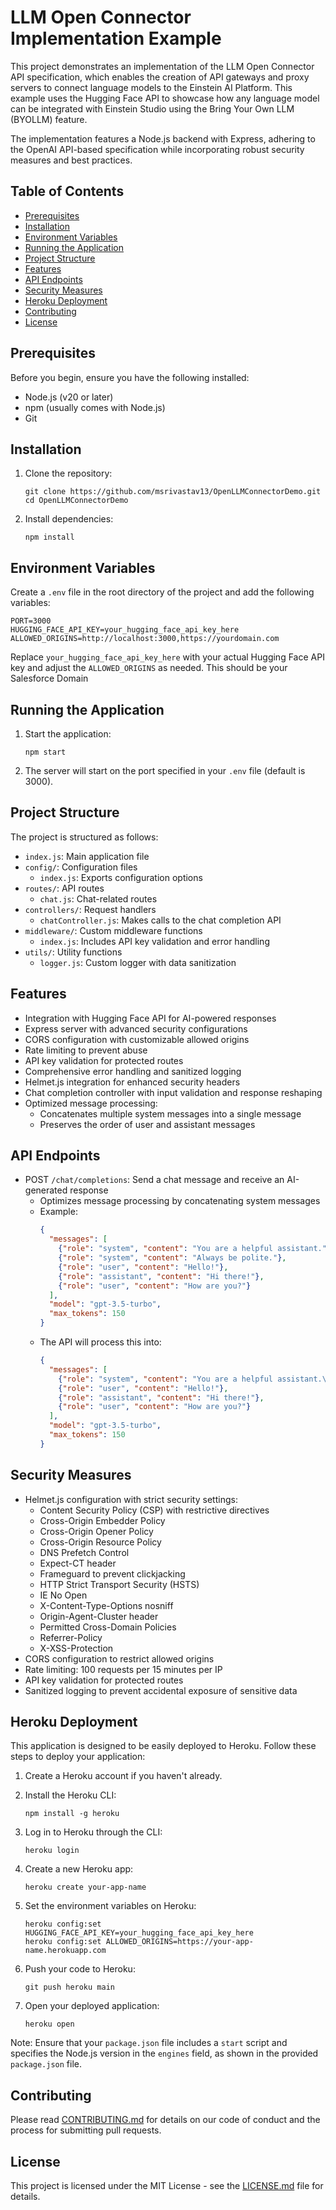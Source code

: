 # LLM Open Connector Implementation Example

This project demonstrates an implementation of the LLM Open Connector API specification, which enables the creation of API gateways and proxy servers to connect language models to the Einstein AI Platform. This example uses the Hugging Face API to showcase how any language model can be integrated with Einstein Studio using the Bring Your Own LLM (BYOLLM) feature.

The implementation features a Node.js backend with Express, adhering to the OpenAI API-based specification while incorporating robust security measures and best practices.

## Table of Contents

- [Prerequisites](#prerequisites)
- [Installation](#installation)
- [Environment Variables](#environment-variables)
- [Running the Application](#running-the-application)
- [Project Structure](#project-structure)
- [Features](#features)
- [API Endpoints](#api-endpoints)
- [Security Measures](#security-measures)
- [Heroku Deployment](#heroku-deployment)
- [Contributing](#contributing)
- [License](#license)

## Prerequisites

Before you begin, ensure you have the following installed:
- Node.js (v20 or later)
- npm (usually comes with Node.js)
- Git

## Installation

1. Clone the repository:
   ```
   git clone https://github.com/msrivastav13/OpenLLMConnectorDemo.git
   cd OpenLLMConnectorDemo
   ```

2. Install dependencies:
   ```
   npm install
   ```

## Environment Variables

Create a `.env` file in the root directory of the project and add the following variables:

```
PORT=3000
HUGGING_FACE_API_KEY=your_hugging_face_api_key_here
ALLOWED_ORIGINS=http://localhost:3000,https://yourdomain.com
```

Replace `your_hugging_face_api_key_here` with your actual Hugging Face API key and adjust the `ALLOWED_ORIGINS` as needed. This should be your Salesforce Domain

## Running the Application

1. Start the application:
   ```
   npm start
   ```

2. The server will start on the port specified in your `.env` file (default is 3000).

## Project Structure

The project is structured as follows:

- `index.js`: Main application file
- `config/`: Configuration files
  - `index.js`: Exports configuration options
- `routes/`: API routes
  - `chat.js`: Chat-related routes
- `controllers/`: Request handlers
  - `chatController.js`: Makes calls to the chat completion API
- `middleware/`: Custom middleware functions
  - `index.js`: Includes API key validation and error handling
- `utils/`: Utility functions
  - `logger.js`: Custom logger with data sanitization

## Features

- Integration with Hugging Face API for AI-powered responses
- Express server with advanced security configurations
- CORS configuration with customizable allowed origins
- Rate limiting to prevent abuse
- API key validation for protected routes
- Comprehensive error handling and sanitized logging
- Helmet.js integration for enhanced security headers
- Chat completion controller with input validation and response reshaping
- Optimized message processing:
  - Concatenates multiple system messages into a single message
  - Preserves the order of user and assistant messages

## API Endpoints

- POST `/chat/completions`: Send a chat message and receive an AI-generated response
  - Optimizes message processing by concatenating system messages
  - Example:
    ```json
    {
      "messages": [
        {"role": "system", "content": "You are a helpful assistant."},
        {"role": "system", "content": "Always be polite."},
        {"role": "user", "content": "Hello!"},
        {"role": "assistant", "content": "Hi there!"},
        {"role": "user", "content": "How are you?"}
      ],
      "model": "gpt-3.5-turbo",
      "max_tokens": 150
    }
    ```
  - The API will process this into:
    ```json
    {
      "messages": [
        {"role": "system", "content": "You are a helpful assistant.\nAlways be polite."},
        {"role": "user", "content": "Hello!"},
        {"role": "assistant", "content": "Hi there!"},
        {"role": "user", "content": "How are you?"}
      ],
      "model": "gpt-3.5-turbo",
      "max_tokens": 150
    }
    ```

## Security Measures

- Helmet.js configuration with strict security settings:
  - Content Security Policy (CSP) with restrictive directives
  - Cross-Origin Embedder Policy
  - Cross-Origin Opener Policy
  - Cross-Origin Resource Policy
  - DNS Prefetch Control
  - Expect-CT header
  - Frameguard to prevent clickjacking
  - HTTP Strict Transport Security (HSTS)
  - IE No Open
  - X-Content-Type-Options nosniff
  - Origin-Agent-Cluster header
  - Permitted Cross-Domain Policies
  - Referrer-Policy
  - X-XSS-Protection
- CORS configuration to restrict allowed origins
- Rate limiting: 100 requests per 15 minutes per IP
- API key validation for protected routes
- Sanitized logging to prevent accidental exposure of sensitive data

## Heroku Deployment

This application is designed to be easily deployed to Heroku. Follow these steps to deploy your application:

1. Create a Heroku account if you haven't already.

2. Install the Heroku CLI:
   ```
   npm install -g heroku
   ```

3. Log in to Heroku through the CLI:
   ```
   heroku login
   ```

4. Create a new Heroku app:
   ```
   heroku create your-app-name
   ```

5. Set the environment variables on Heroku:
   ```
   heroku config:set HUGGING_FACE_API_KEY=your_hugging_face_api_key_here
   heroku config:set ALLOWED_ORIGINS=https://your-app-name.herokuapp.com
   ```

6. Push your code to Heroku:
   ```
   git push heroku main
   ```

7. Open your deployed application:
   ```
   heroku open
   ```

Note: Ensure that your `package.json` file includes a `start` script and specifies the Node.js version in the `engines` field, as shown in the provided `package.json` file.


## Contributing

Please read [CONTRIBUTING.md](CONTRIBUTING.md) for details on our code of conduct and the process for submitting pull requests.

## License

This project is licensed under the MIT License - see the [LICENSE.md](LICENSE.md) file for details.

